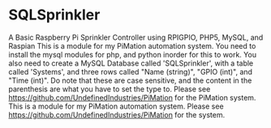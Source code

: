 # SQLSprinkler
A Basic Raspberry Pi Sprinkler Controller using RPIGPIO, PHP5, MySQL, and Raspian
This is a module for my PiMation automation system. You need to install
the mysql modules for php, and python inorder for this to work.  You
also need to create a MySQL Database called 'SQLSprinkler', with a table
called 'Systems', and three rows called "Name (string)", "GPIO (int)", and 
"Time (int)". Do note that these are case sensitive, and the content in the
parenthesis are what you have to set the type to. Please see 
https://github.com/UndefinedIndustries/PiMation for the PiMation system.
This is a module for my PiMation automation system.  Please see
https://github.com/UndefinedIndustries/PiMation for the system.
